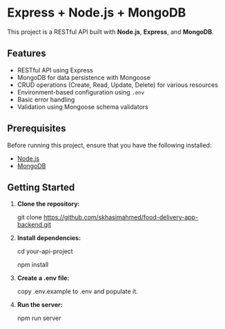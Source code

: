 # Express + Node.js  + MongoDB

This project is a RESTful API built with **Node.js**, **Express**, and **MongoDB**.

## Features

- RESTful API using Express
- MongoDB for data persistence with Mongoose
- CRUD operations (Create, Read, Update, Delete) for various resources
- Environment-based configuration using `.env`
- Basic error handling
- Validation using Mongoose schema validators

## Prerequisites

Before running this project, ensure that you have the following installed:

- [Node.js](https://nodejs.org/)
- [MongoDB](https://www.mongodb.com/try/download/community)

## Getting Started

1. **Clone the repository:**

    git clone https://github.com/skhasimahmed/food-delivery-app-backend.git

2. **Install dependencies:**

    cd your-api-project

    npm install

3. **Create a .env file:**

    copy .env.example to .env and populate it.

4. **Run the server:**

    npm run server
